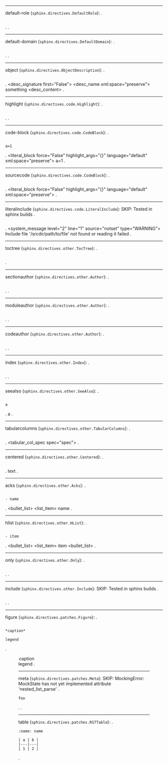 --------------------------------
default-role (`sphinx.directives.DefaultRole`):
.
```{default-role}
```
.
<document source="notset">
.

--------------------------------
default-domain (`sphinx.directives.DefaultDomain`):
.
```{default-domain} mydomain
```
.
<document source="notset">
.

--------------------------------
object (`sphinx.directives.ObjectDescription`):
.
```{object} something
```
.
<document source="notset">
    <index entries="">
    <desc desctype="object" domain="" noindex="False" objtype="object">
        <desc_signature first="False">
            <desc_name xml:space="preserve">
                something
        <desc_content>
.

--------------------------------
highlight (`sphinx.directives.code.Highlight`):
.
```{highlight} something
```
.
<document source="notset">
    <highlightlang force="False" lang="something" linenothreshold="9223372036854775807">
.

--------------------------------
code-block (`sphinx.directives.code.CodeBlock`):
.
```{code-block}

a=1
```
.
<document source="notset">
    <literal_block force="False" highlight_args="{}" language="default" xml:space="preserve">
        a=1
.

--------------------------------
sourcecode (`sphinx.directives.code.CodeBlock`):
.
```{sourcecode}
```
.
<document source="notset">
    <literal_block force="False" highlight_args="{}" language="default" xml:space="preserve">
.

--------------------------------
literalinclude (`sphinx.directives.code.LiteralInclude`):
SKIP: Tested in sphinx builds
.
```{literalinclude} /path/to/file
```
.
<document source="notset">
    <system_message level="2" line="1" source="notset" type="WARNING">
        <paragraph>
            Include file '/srcdir/path/to/file' not found or reading it failed
.

--------------------------------
toctree (`sphinx.directives.other.TocTree`):
.
```{toctree}
```
.
<document source="notset">
    <compound classes="toctree-wrapper">
        <toctree caption="True" entries="" glob="False" hidden="False" includefiles="" includehidden="False" maxdepth="-1" numbered="0" parent="mock_docname" titlesonly="False">
.

--------------------------------
sectionauthor (`sphinx.directives.other.Author`):
.
```{sectionauthor} bob geldof
```
.
<document source="notset">
.

--------------------------------
moduleauthor (`sphinx.directives.other.Author`):
.
```{moduleauthor} ringo starr
```
.
<document source="notset">
.

--------------------------------
codeauthor (`sphinx.directives.other.Author`):
.
```{codeauthor} paul mcartney
```
.
<document source="notset">
.

--------------------------------
index (`sphinx.directives.other.Index`):
.
```{index} something
```
.
<document source="notset">
    <index entries="('single',\ 'something',\ 'index-0',\ '',\ None)" inline="False">
    <target ids="index-0">
.

--------------------------------
seealso (`sphinx.directives.other.SeeAlso`):
.
```{seealso}

a
```
.
<document source="notset">
    <seealso>
        <paragraph>
            a
.

--------------------------------
tabularcolumns (`sphinx.directives.other.TabularColumns`):
.
```{tabularcolumns} spec
```
.
<document source="notset">
    <tabular_col_spec spec="spec">
.

--------------------------------
centered (`sphinx.directives.other.Centered`):
.
```{centered} text
```
.
<document source="notset">
    <centered>
        text
.

--------------------------------
acks (`sphinx.directives.other.Acks`):
.
```{acks}

- name
```
.
<document source="notset">
    <acks>
        <bullet_list>
            <list_item>
                <paragraph>
                    name
.

--------------------------------
hlist (`sphinx.directives.other.HList`):
.
```{hlist}

- item
```
.
<document source="notset">
    <hlist>
        <hlistcol>
            <bullet_list>
                <list_item>
                    <paragraph>
                        item
        <hlistcol>
            <bullet_list>
.

--------------------------------
only (`sphinx.directives.other.Only`):
.
```{only} expr
```
.
<document source="notset">
    <only expr="expr">
.

--------------------------------
include (`sphinx.directives.other.Include`):
SKIP: Tested in sphinx builds
.
```{include} path/to/include
```
.
<document source="notset">
.

--------------------------------
figure (`sphinx.directives.patches.Figure`):
.
```{figure} path/to/figure

*caption*

legend
```
.
<document source="notset">
    <figure>
        <image uri="path/to/figure">
        <caption>
            <emphasis>
                caption
        <legend>
            <paragraph>
                legend
.

--------------------------------
meta (`sphinx.directives.patches.Meta`):
SKIP: MockingError: MockState has not yet implemented attribute 'nested_list_parse'
.
```{meta}
foo
```
.
<document source="notset">
.

--------------------------------
table (`sphinx.directives.patches.RSTTable`):
.
```{table} *title*
:name: name

| a | b |
|---|---|
| 1 | 2 |
```
.
<document source="notset">
    <table classes="colwidths-auto" ids="name" names="name">
        <title>
            <emphasis>
                title
        <tgroup cols="2">
            <colspec colwidth="50.0">
            <colspec colwidth="50.0">
            <thead>
                <row>
                    <entry>
                        <paragraph>
                            a
                    <entry>
                        <paragraph>
                            b
            <tbody>
                <row>
                    <entry>
                        <paragraph>
                            1
                    <entry>
                        <paragraph>
                            2
.

--------------------------------
csv-table (`sphinx.directives.patches.CSVTable`):
.
```{csv-table}

"Albatross", 2.99, "On a stick!"
```
.
<document source="notset">
    <table>
        <tgroup cols="3">
            <colspec colwidth="33">
            <colspec colwidth="33">
            <colspec colwidth="33">
            <tbody>
                <row>
                    <entry>
                        <paragraph>
                            Albatross
                    <entry>
                        <paragraph>
                            2.99
                    <entry>
                        <paragraph>
                            On a stick!
.

--------------------------------
list-table (`sphinx.directives.patches.ListTable`):
.
```{list-table}

* - item
```
.
<document source="notset">
    <table>
        <tgroup cols="1">
            <colspec colwidth="100">
            <tbody>
                <row>
                    <entry>
                        <paragraph>
                            item
.

--------------------------------
code (`sphinx.directives.patches.Code`):
.
```{code} python

a
```
.
<document source="notset">
    <literal_block force="False" highlight_args="{}" language="python" xml:space="preserve">
        a
.

--------------------------------
math (`sphinx.directives.patches.MathDirective`):
.
```{math}
```
.
<document source="notset">
    <math_block docname="mock_docname" label="True" nowrap="False" number="True" xml:space="preserve">
.

--------------------------------
deprecated (`sphinx.domains.changeset.VersionChange`):
.
```{deprecated} 0.3
```
.
<document source="notset">
    <versionmodified type="deprecated" version="0.3">
        <paragraph translatable="False">
            <inline classes="versionmodified deprecated">
                Deprecated since version 0.3.
.

--------------------------------
versionadded (`sphinx.domains.changeset.VersionChange`):
.
```{versionadded} 0.2
```
.
<document source="notset">
    <versionmodified type="versionadded" version="0.2">
        <paragraph translatable="False">
            <inline classes="versionmodified added">
                New in version 0.2.
.

--------------------------------
versionchanged (`sphinx.domains.changeset.VersionChange`):
.
```{versionchanged} 0.1
```
.
<document source="notset">
    <versionmodified type="versionchanged" version="0.1">
        <paragraph translatable="False">
            <inline classes="versionmodified changed">
                Changed in version 0.1.
.
--------------------------------
glossary (`sphinx.domains.std.Glossary`):
.
```{glossary}

term 1 : A
term 2 : B
    Definition of both terms.
```
.
<document source="notset">
    <glossary>
        <definition_list classes="glossary">
            <definition_list_item>
                <term ids="term-term-1">
                    term 1
                    <index entries="('single',\ 'term\ 1',\ 'term-term-1',\ 'main',\ 'A')">
                <term ids="term-term-2">
                    term 2
                    <index entries="('single',\ 'term\ 2',\ 'term-term-2',\ 'main',\ 'B')">
                <definition>
                    <paragraph>
                        Definition of both terms.
.

--------------------------------
productionlist (`sphinx.domains.std.ProductionList`):
.
```{productionlist} try_stmt: try1_stmt | try2_stmt
```
.
<document source="notset">
    <productionlist>
        <production ids="grammar-token-try-stmt" tokenname="try_stmt" xml:space="preserve">
             try1_stmt | try2_stmt
.

--------------------------------
cmdoption (`sphinx.domains.std.Cmdoption`):
.
```{cmdoption} a
```
.
<document source="notset">
    <index entries="('pair',\ 'command\ line\ option;\ a',\ 'cmdoption-arg-a',\ '',\ None)">
    <desc desctype="cmdoption" domain="std" noindex="False" objtype="cmdoption">
        <desc_signature allnames="a" first="False" ids="cmdoption-arg-a" names="cmdoption-arg-a">
            <desc_name xml:space="preserve">
                a
            <desc_addname xml:space="preserve">
        <desc_content>
.

--------------------------------
rst:directive (`sphinx.domains.rst.ReSTDirective`):
.
```{rst:directive} a
```
.
<document source="notset">
    <index entries="('single',\ 'a\ (directive)',\ 'directive-a',\ '',\ None)">
    <desc desctype="directive" domain="rst" noindex="False" objtype="directive">
        <desc_signature first="False" ids="directive-a" names="directive-a">
            <desc_name xml:space="preserve">
                .. a::
        <desc_content>
.

--------------------------------
rst:directive:option (`sphinx.domains.rst.ReSTDirectiveOption`):
.
```{rst:directive:option} a
```
.
<document source="notset">
    <index entries="('single',\ ':a:\ (directive\ option)',\ 'directive:option--a',\ '',\ 'A')">
    <desc desctype="directive:option" domain="rst" noindex="False" objtype="directive:option">
        <desc_signature first="False" ids="directive:option--a" names="directive:option--a">
            <desc_name xml:space="preserve">
                :a:
        <desc_content>
.
